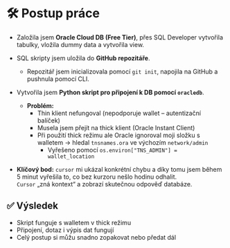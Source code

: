 
# 🛠️ Postup práce

- Založila jsem **Oracle Cloud DB (Free Tier)**, přes SQL Developer vytvořila tabulky, vložila dummy data a vytvořila view.
- SQL skripty jsem uložila do **GitHub repozitáře**.
  - Repozitář jsem inicializovala pomocí `git init`, napojila na GitHub a pushnula pomocí CLI.
- Vytvořila jsem **Python skript pro připojení k DB pomocí `oracledb`**.
  - **Problém:**
    - Thin klient nefungoval (nepodporuje wallet – autentizační balíček)
    - Musela jsem přejít na thick klient (Oracle Instant Client)
    - Při použití thick režimu ale Oracle ignoroval moji složku s walletem → hledal `tnsnames.ora` ve výchozím `network/admin`
      - Vyřešeno pomocí `os.environ["TNS_ADMIN"] = wallet_location`

- **Klíčový bod:** `cursor` mi ukázal konkrétní chybu a díky tomu jsem během 5 minut vyřešila to, co bez kurzoru nešlo hodinu odhalit.  
  `Cursor` „zná kontext“ a zobrazí skutečnou odpověď databáze.

## ✅ Výsledek

- Skript funguje s walletem v thick režimu
- Připojení, dotaz i výpis dat fungují
- Celý postup si můžu snadno zopakovat nebo předat dál

